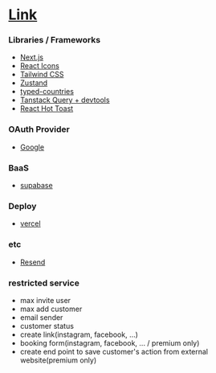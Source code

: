# [Link](https://crm-project-eight-pi.vercel.app/)

### Libraries / Frameworks

- [Next.js](https://nextjs.org/docs/app/getting-started/installation)
- [React Icons](https://react-icons.github.io/react-icons/)
- [Tailwind CSS](https://tailwindcss.com/docs/installation/framework-guides/nextjs)
- [Zustand](https://zustand-demo.pmnd.rs/)
- [typed-countries](https://www.npmjs.com/package/typed-countries)
- [Tanstack Query + devtools](https://tanstack.com/query/v5/docs/framework/react/installation)
- [React Hot Toast](https://react-hot-toast.com/)

### OAuth Provider

- [Google](https://console.cloud.google.com/)

### BaaS

- [supabase](https://supabase.com/)

### Deploy

- [vercel](https://vercel.com/)

### etc

- [Resend](https://resend.com/)

### restricted service

<!-- ##### user

- create organization

##### organization -->

- max invite user
- max add customer
- email sender
- customer status
- create link(instagram, facebook, ...)
- booking form(instagram, facebook, ... / premium only)
- create end point to save customer's action from external website(premium only)

<!-- 
1. 미용실, 네일샵, 헤어샵
- 오프라인: 손님 방문
- 온라인: 인스타그램 예약, 카카오톡 예약
- 필요: 어느 채널로 재방문했는지 추적
피트니스센터, PT샵
- 인스타 광고 → 상담 신청 링크
- 이메일 프로모션 → 재등록 링크
- 필요: 마케팅 채널별 효과 측정
2. 로컬 비즈니스
카페, 레스토랑
- 인스타그램 메뉴 홍보
- 배달앱 리뷰 → 직영몰 유도
- 필요: 단골 고객 채널별 방문 패턴
부동산, 인테리어
- 네이버 블로그 → 상담 신청
- 인스타 → 포트폴리오 보기
- 필요: 고객별 관심 매물 추적
3. B2C 서비스 & 교육
어학원, 학원
- 블로그 글 → 체험 수업 신청
- 인스타 이벤트 → 등록 페이지
- 필요: 학생 모집 채널 분석
온라인 클래스, 코칭
- 유튜브 링크 → 수강 신청
- 이메일 세일즈 → 결제 페이지
- 필요: 퍼널별 전환율
4. 소규모 이커머스
수제품, 핸드메이드
- 인스타 스토리 → 스마트스토어
- 블로그 리뷰 → 자체몰
- 필요: VIP 고객 관리 + 채널 효과
로컬 식품, 농산물
- 카카오 채널 → 정기 구독
- 네이버 쇼핑 → 직영몰 유도
- 필요: 재구매 고객 추적
5. 전문 서비스
법무법인, 회계사무소
- 블로그 상담 → 계약 페이지
- 추천 링크 → 신규 고객
- 필요: 리드 소스 추적
병원, 한의원
- 네이버 예약 → 재진 예약
- 인스타 이벤트 → 시술 상담
- 필요: 환자 유입 경로 분석 -->